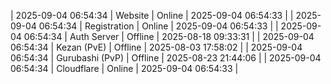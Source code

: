 | 2025-09-04 06:54:34 | Website | Online | 2025-09-04 06:54:33 |
| 2025-09-04 06:54:34 | Registration | Online | 2025-09-04 06:54:33 |
| 2025-09-04 06:54:34 | Auth Server | Offline | 2025-08-18 09:33:31 |
| 2025-09-04 06:54:34 | Kezan (PvE) | Offline | 2025-08-03 17:58:02 |
| 2025-09-04 06:54:34 | Gurubashi (PvP) | Offline | 2025-08-23 21:44:06 |
| 2025-09-04 06:54:34 | Cloudflare | Online | 2025-09-04 06:54:33 |
